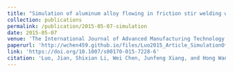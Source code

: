 ```yaml
---
title: "Simulation of aluminum alloy flowing in friction stir welding with a multiphysics field model"
collection: publications
permalink: /publication/2015-05-07-simulation
date: 2015-05-07
venue: 'The International Journal of Advanced Manufacturing Technology'
paperurl: 'http://wchen459.github.io/files/Luo2015_Article_SimulationOfAluminumAlloyFlowi.pdf'
link: 'https://doi.org/10.1007/s00170-015-7228-6'
citation: 'Luo, Jian, Shixian Li, Wei Chen, Junfeng Xiang, and Hong Wang. &quot;Simulation of aluminum alloy flowing in friction stir welding with a multiphysics field model.&quot; <i>The International Journal of Advanced Manufacturing Technology<i> 81, no. 1 (2015): 349-360.'
---
```


